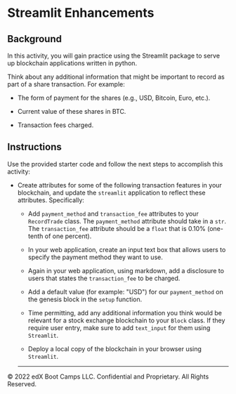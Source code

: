 # Streamlit Enhancements

## Background

In this activity, you will gain practice using the Streamlit package to serve up blockchain applications written in python.

Think about any additional information that might be important to record as part of a share transaction. For example:

* The form of payment for the shares (e.g., USD, Bitcoin, Euro, etc.).

* Current value of these shares in BTC.

* Transaction fees charged.

## Instructions

Use the provided starter code and follow the next steps to accomplish this activity:

* Create attributes for some of the following transaction features in your blockchain, and update the `streamlit` application to reflect these attributes. Specifically:

  * Add `payment_method` and `transaction_fee` attributes to your `RecordTrade` class. The `payment_method` attribute should take in a `str`. The `transaction_fee` attribute should be a `float` that is 0.10% (one-tenth of one percent).

  * In your web application, create an input text box that allows users to specify the payment method they want to use.

  * Again in your web application, using markdown, add a disclosure to users that states the `transaction_fee` to be charged.

  * Add a default value (for example: "USD") for our `payment_method` on the genesis block in the `setup` function.

  * Time permitting, add any additional information you think would be relevant for a stock exchange blockchain to your `Block` class. If they require user entry, make sure to add `text_input` for them using `Streamlit`.

  * Deploy a local copy of the blockchain in your browser using `Streamlit`.

  ---

© 2022 edX Boot Camps LLC. Confidential and Proprietary. All Rights Reserved.
